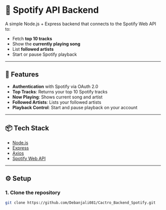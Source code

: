 # 🎵 Spotify API Backend

A simple Node.js + Express backend that connects to the Spotify Web API to:
- Fetch **top 10 tracks**
- Show the **currently playing song**
- List **followed artists**
- Start or pause Spotify playback


---

## 🚀 Features
- **Authentication** with Spotify via OAuth 2.0
- **Top Tracks**: Returns your top 10 Spotify tracks
- **Now Playing**: Shows current song and artist
- **Followed Artists**: Lists your followed artists
- **Playback Control**: Start and pause playback on your account

---

## 📦 Tech Stack
- [Node.js](https://nodejs.org/)
- [Express](https://expressjs.com/)
- [Axios](https://axios-http.com/)
- [Spotify Web API](https://developer.spotify.com/documentation/web-api/)

---

## ⚙️ Setup

### 1. Clone the repository
```bash
git clone https://github.com/Debanjali081/Cactro_Backend_Spotify.git

